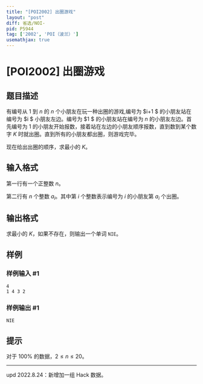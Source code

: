 ```yaml
---
title: "[POI2002] 出圈游戏"
layout: "post"
diff: 省选/NOI-
pid: P5944
tag: ['2002', 'POI（波兰）']
usemathjax: true
---
```


# [POI2002] 出圈游戏
## 题目描述

有编号从 $1$ 到 $n$ 的 $n$ 个小朋友在玩一种出圈的游戏,编号为 $i+1 $ 的小朋友站在编号为 $i $ 小朋友左边。编号为 $1 $ 的小朋友站在编号为 $n$ 的小朋友左边。首先编号为 $1$ 的小朋友开始报数，接着站在左边的小朋友顺序报数，直到数到某个数字 $K$ 时就出圈。直到所有的小朋友都出圈，则游戏完毕。

现在给出出圈的顺序，求最小的 $K$。
## 输入格式

第一行有一个正整数 $n$。

第二行有 $n$ 个整数 $a_i$。其中第 $i$ 个整数表示编号为 $i$ 的小朋友第 $a_i$ 个出圈。
## 输出格式

求最小的 $K$，如果不存在，则输出一个单词 `NIE`。
## 样例

### 样例输入 #1
```
4
1 4 3 2
```
### 样例输出 #1
```
NIE
```
## 提示

对于 $100\%$ 的数据，$2\le n\le 20$。

---

$\text{upd 2022.8.24}$：新增加一组 Hack 数据。
